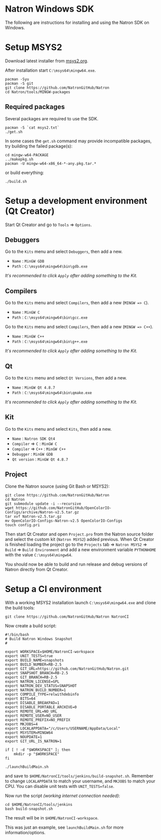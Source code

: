 # Natron Windows SDK

The following are instructions for installing and using the Natron SDK on Windows.

# Setup MSYS2

Download latest installer from [msys2.org](https://www.msys2.org/).

After installation start ``C:\msys64\mingw64.exe``.

```
pacman -Syu
pacman -S git
git clone https://github.com/NatronGitHub/Natron
cd Natron/tools/MINGW-packages
```

## Required packages

Several packages are required to use the SDK.

```
pacman -S `cat msys2.txt`
./get.sh
```

In some cases the `get.sh` command may provide incompatible packages, try building the failed package(s):

```
cd mingw-w64-PACKAGE
../makepkg.sh
pacman -U mingw-w64-x86_64-*-any.pkg.tar.*
```

or build everything:

```
./build.sh
```

# Setup a development environment (Qt Creator)

Start Qt Creator and go to ``Tools`` => ``Options``.

## Debuggers

Go to the ``Kits`` menu and select ``Debuggers``, then add a new.

* ``Name`` : ``MinGW GDB``
* ``Path`` : ``C:\msys64\mingw64\bin\gdb.exe``

*It's recommended to click ``Apply`` after adding something to the Kit.*

## Compilers

Go to the ``Kits`` menu and select ``Compilers``, then add a new (``MINGW => C``).

* ``Name`` : ``MinGW C``
* ``Path`` : ``C:\msys64\mingw64\bin\gcc.exe``

Go to the ``Kits`` menu and select ``Compilers``, then add a new (``MINGW => C++``).

* ``Name`` : ``MinGW C++``
* ``Path`` : ``C:\msys64\mingw64\bin\g++.exe``

*It's recommended to click ``Apply`` after adding something to the Kit.*

## Qt

Go to the ``Kits`` menu and select ``Qt Versions``, then add a new.

* ``Name`` : ``MinGW Qt 4.8.7``
* ``Path`` : ``C:\msys64\mingw64\bin\qmake.exe``

*It's recommended to click ``Apply`` after adding something to the Kit.*

## Kit

Go to the ``Kits`` menu and select ``Kits``, then add a new.

* ``Name`` : ``Natron SDK Qt4``
* ``Compiler`` => ``C`` : ``MinGW C``
* ``Compiler`` => ``C++`` : ``MinGW C++``
* ``Debugger`` : ``MinGW GDB``
* ``Qt version`` : ``MinGW Qt 4.8.7``

## Project

Clone the Natron source (using Git Bash or MSYS2):

```
git clone https://github.com/NatronGitHub/Natron
cd Natron
git submodule update -i --recursive
wget https://github.com/NatronGitHub/OpenColorIO-Configs/archive/Natron-v2.5.tar.gz
tar xvf Natron-v2.5.tar.gz
mv OpenColorIO-Configs-Natron-v2.5 OpenColorIO-Configs
touch config.pri
```

Then start Qt Creator and open ``Project.pro`` from the Natron source folder and select the custom kit (``Natron MSYS2``) added previous. When Qt Creator is finished loading the project go to the ``Projects`` tab => ``Natron MSYS2`` => ``Build`` => ``Build Environment`` and add a new environment variable ``PYTHONHOME`` with the value ``C:\msys64\mingw64``.

You should now be able to build and run release and debug versions of Natron directly from Qt Creator.

# Setup a CI environment

With a working MSYS2 installation launch ``C:\msys64\mingw64.exe`` and clone the build tools:

```
git clone https://github.com/NatronGitHub/Natron NatronCI
```

Now create a build script:

```
#!/bin/bash
# Build Natron Windows Snapshot
#

export WORKSPACE=$HOME/NatronCI-workspace
export UNIT_TESTS=true
export BUILD_NAME=snapshots
export BUILD_NUMBER=RB-2.5
export GIT_URL=https://github.com/NatronGitHub/Natron.git
export SNAPSHOT_BRANCH=RB-2.5
export GIT_BRANCH=RB-2.5
export NATRON_LICENSE=GPL
export NATRON_DEV_STATUS=SNAPSHOT
export NATRON_BUILD_NUMBER=1
export COMPILE_TYPE=relwithdebinfo
export BITS=64
export DISABLE_BREAKPAD=1
export DISABLE_PORTABLE_ARCHIVE=0
export REMOTE_URL=NO_URL
export REMOTE_USER=NO_USER
export REMOTE_PREFIX=NO_PREFIX
export MKJOBS=4
export LOCALAPPDATA="/c/Users/USERNAME/AppData/Local"
export MSYSTEM=MINGW64
export NOUPDATE=1
export GIT_URL_IS_NATRON=1

if [ ! -d "$WORKSPACE" ]; then
    mkdir -p "$WORKSPACE"
fi

./launchBuildMain.sh
```

and save to ``$HOME/NatronCI/tools/jenkins/build-snapshot.sh``. Remember to change ``LOCALAPPDATA`` to match your username, and ``MKJOBS`` to match your CPU. You can disable unit tests with ``UNIT_TESTS=false``.

Now run the script *(working internet connection needed)*:

```
cd $HOME/NatronCI/tools/jenkins
bash build-snapshot.sh
```

The result will be in ``$HOME/NatronCI-workspace``.

This was just an example, see ``launchBuildMain.sh`` for more information/options.
